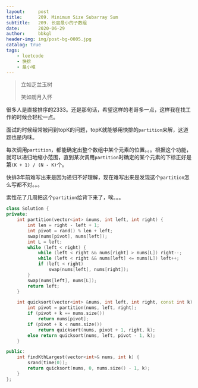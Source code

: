 ```yaml
---
layout:     post
title:      209. Minimum Size Subarray Sum
subtitle:   209. 长度最小的子数组
date:       2020-06-29
author:     bbkgl
header-img: img/post-bg-0005.jpg
catalog: true
tags:
    - leetcode
    - 快排
    - 最小堆
---
```


> 立如芝兰玉树
>
> 笑如朗月入怀

很多人是直接排序的2333。还是那句话，希望这样的老哥多一点，这样我在找工作的时候会轻松一点。

面试的时候经常被问到topK的问题，topK就能够用快排的`partition`来解，这道题也是内味。

每次调用`partition`，都能确定出整个数组中某个元素的位置。。。根据这个功能，就可以递归地缩小范围，直到某次调用`partition`时确定的某个元素的下标正好是第`(K + 1) / (N - K)`个。

快排3年前难写出来是因为递归不好理解，现在难写出来是发现这个`partition`怎么写都不对。。。

索性花了几周把这个`partition`给背下来了，唉。。。

```cpp
class Solution {
private:
    int partition(vector<int> &nums, int left, int right) {
        int len = right - left + 1;
        int pivot = rand() % len + left;
        swap(nums[pivot], nums[left]);
        int L = left;
        while (left < right) {
            while (left < right && nums[right] > nums[L]) right--;
            while (left < right && nums[left] <= nums[L]) left++;
            if (left < right)
                swap(nums[left], nums[right]);
        }
        swap(nums[left], nums[L]);
        return left;
    }

    int quicksort(vector<int> &nums, int left, int right, const int k) {
        int pivot = partition(nums, left, right);
        if (pivot + k == nums.size())
            return nums[pivot];
        if (pivot + k < nums.size())
            return quicksort(nums, pivot + 1, right, k);
        else return quicksort(nums, left, pivot - 1, k);
    }

public:
    int findKthLargest(vector<int>& nums, int k) {
        srand(time(0));
        return quicksort(nums, 0, nums.size() - 1, k);
    }
};
```